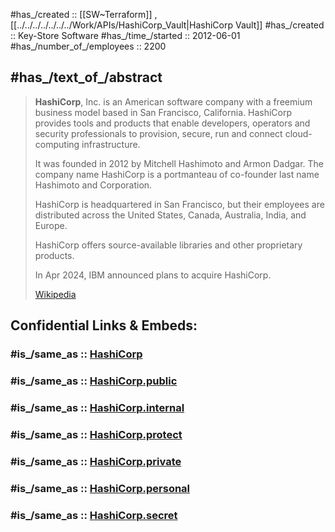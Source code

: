 
#has_/created :: [[SW~Terraform]] , [[../../../../../../../Work/APIs/HashiCorp_Vault|HashiCorp Vault]] 
#has_/created :: Key-Store Software 
#has_/time_/started :: 2012-06-01 
#has_/number_of_/employees :: 2200 


## #has_/text_of_/abstract 

> **HashiCorp**, Inc. is an American software company with a freemium business model based in San Francisco, California. 
> HashiCorp provides tools and products that enable developers, operators and security professionals 
> to provision, secure, run and connect cloud-computing infrastructure. 
> 
> It was founded in 2012 by Mitchell Hashimoto and Armon Dadgar. 
> The company name HashiCorp is a portmanteau of co-founder last name Hashimoto and Corporation.
>
> HashiCorp is headquartered in San Francisco, but their employees are distributed across the United States, Canada, Australia, India, and Europe.
>
> HashiCorp offers source-available libraries and other proprietary products.
>
> In Apr 2024, IBM announced plans to acquire HashiCorp.
>
> [Wikipedia](https://en.wikipedia.org/wiki/HashiCorp)


## Confidential Links & Embeds: 

### #is_/same_as :: [HashiCorp](HashiCorp.md) 

### #is_/same_as :: [HashiCorp.public](/_public/Society/Economics/Business/Business-Entity/IT~Company/HashiCorp.public.md) 

### #is_/same_as :: [HashiCorp.internal](/_internal/Society/Economics/Business/Business-Entity/IT~Company/HashiCorp.internal.md) 

### #is_/same_as :: [HashiCorp.protect](/_protect/Society/Economics/Business/Business-Entity/IT~Company/HashiCorp.protect.md) 

### #is_/same_as :: [HashiCorp.private](/_private/Society/Economics/Business/Business-Entity/IT~Company/HashiCorp.private.md) 

### #is_/same_as :: [HashiCorp.personal](/_personal/Society/Economics/Business/Business-Entity/IT~Company/HashiCorp.personal.md) 

### #is_/same_as :: [HashiCorp.secret](/_secret/Society/Economics/Business/Business-Entity/IT~Company/HashiCorp.secret.md)

